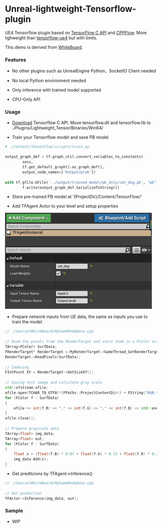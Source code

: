 # Unreal-lightweight-Tensorflow-plugin
UE4 Tensorflow plugin based on [TensorFlow C API](https://www.tensorflow.org/install/lang_c) and [CPPFlow](https://github.com/serizba/cppflow). More lighweight than [tensorflow-ue4](https://github.com/getnamo/tensorflow-ue4) but with limits.

This demo is derived from [WhiteBoard](https://forums.unrealengine.com/community/released-projects/13825-whiteboard-blueprint).

### Features

* No other plugins such as UnrealEngine Python、SocketIO Client needed

* No local Python environment needed

* Only inference with trained model supported

* CPU-Only API

### Usage
* [Download](https://storage.googleapis.com/tensorflow/libtensorflow/libtensorflow-cpu-windows-x86_64-2.4.0.zip) Tensorflow C API. Move tensorflow.dll and tensorflow.lib to ./Plugins/Lightweight_Tensor/Binaries/Win64/

* Train your Tensorflow model and save PB model
```python
# ./Content/TensorFlow/scripts/train.py

output_graph_def = tf.graph_util.convert_variables_to_constants(
        sess,
        tf.get_default_graph().as_graph_def(),
        output_node_names=['Output/prob'])

with tf.gfile.GFile('../output/trained_model/pb_only/cat_dog.pb', "wb") as f:
        f.write(output_graph_def.SerializeToString())
```

* Store pre-trained PB model at '{ProjectDir}/Content/TensorFlow/'

* Add TFAgent Actor to your level and setup properties  
<img src="./Content/Screenshot.png"/>

* Prepare network inputs from UE data, the same as inputs you use to train the model
```CPP
// ./Source/WhiteBoard/MyGameModeBase.cpp

// Read the pixels from the RenderTarget and store them in a FColor array
TArray<FColor> SurfData;
FRenderTarget* RenderTarget = MyRenderTarget->GameThread_GetRenderTargetResource();
RenderTarget->ReadPixels(SurfData);

// Indexing
FIntPoint XY = RenderTarget->GetSizeXY();

// Saving test image and calculate gray scale
std::ofstream ofile;
ofile.open(TCHAR_TO_UTF8(*(FPaths::ProjectContentDir() + FString("RGB.txt"))), std::ios::trunc);
for (FColor f : SurfData)
{
	ofile << int(f.R) << "," << int(f.G) << "," << int(f.B) << std::endl;
}
ofile.close();

// Prepare grayscale data
TArray<float> img_data;
TArray<float> out;
for (FColor f : SurfData)
{
	float x = (float(f.B) * 0.07 + float(f.G) * 0.72 + float(f.R) * 0.21) / 255.f;
	img_data.Add(x);
}
```

* Get preditcions by TFAgent->Inference()
```CPP
// ./Source/WhiteBoard/MyGameModeBase.cpp

// Get prediction
TFActor->Inference(img_data, out);
```

### Sample
* WIP